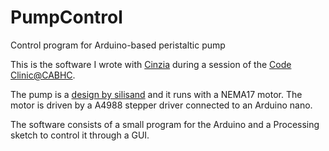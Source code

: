 # PumpControl
Control program for Arduino-based peristaltic pump

This is the software I wrote with [Cinzia](https://www.iit.it/people/cinzia-sgambato) during a session of the [Code Clinic@CABHC](https://leo-gg.github.io/CodeClinicCABHC/). 

The pump is a [design by silisand](https://www.thingiverse.com/thing:1134817) and it runs with a NEMA17 motor. The motor is driven by a A4988 stepper driver connected to an Arduino nano.

The software consists of a small program for the Arduino and a Processing sketch to control it through a GUI.
